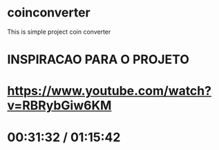 # coinconverter
This is simple project coin converter

# INSPIRACAO PARA O PROJETO
# https://www.youtube.com/watch?v=RBRybGiw6KM
# 00:31:32 / 01:15:42
